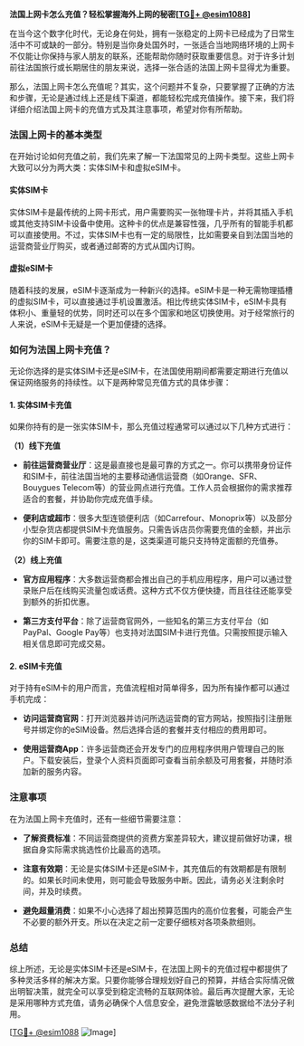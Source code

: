 **法国上网卡怎么充值？轻松掌握海外上网的秘密[[TG💪+ @esim1088](https://t.me/s/esim1088)]**

在当今这个数字化时代，无论身在何处，拥有一张稳定的上网卡已经成为了日常生活中不可或缺的一部分。特别是当你身处国外时，一张适合当地网络环境的上网卡不仅能让你保持与家人朋友的联系，还能帮助你随时获取重要信息。对于许多计划前往法国旅行或长期居住的朋友来说，选择一张合适的法国上网卡显得尤为重要。

那么，法国上网卡怎么充值呢？其实，这个问题并不复杂，只要掌握了正确的方法和步骤，无论是通过线上还是线下渠道，都能轻松完成充值操作。接下来，我们将详细介绍法国上网卡的充值方式及其注意事项，希望对你有所帮助。

### 法国上网卡的基本类型

在开始讨论如何充值之前，我们先来了解一下法国常见的上网卡类型。这些上网卡大致可以分为两大类：实体SIM卡和虚拟eSIM卡。

#### 实体SIM卡

实体SIM卡是最传统的上网卡形式，用户需要购买一张物理卡片，并将其插入手机或其他支持SIM卡设备中使用。这种卡的优点是兼容性强，几乎所有的智能手机都可以直接使用。不过，实体SIM卡也有一定的局限性，比如需要亲自到法国当地的运营商营业厅购买，或者通过邮寄的方式从国内订购。

#### 虚拟eSIM卡

随着科技的发展，eSIM卡逐渐成为一种新兴的选择。eSIM卡是一种无需物理插槽的虚拟SIM卡，可以直接通过手机设置激活。相比传统实体SIM卡，eSIM卡具有体积小、重量轻的优势，同时还可以在多个国家和地区切换使用。对于经常旅行的人来说，eSIM卡无疑是一个更加便捷的选择。

### 如何为法国上网卡充值？

无论你选择的是实体SIM卡还是eSIM卡，在法国使用期间都需要定期进行充值以保证网络服务的持续性。以下是两种常见充值方式的具体步骤：

#### 1. 实体SIM卡充值

如果你持有的是一张实体SIM卡，那么充值过程通常可以通过以下几种方式进行：

**（1）线下充值**

- **前往运营商营业厅**：这是最直接也是最可靠的方式之一。你可以携带身份证件和SIM卡，前往法国当地的主要移动通信运营商（如Orange、SFR、Bouygues Telecom等）的营业网点进行充值。工作人员会根据你的需求推荐适合的套餐，并协助你完成充值手续。
  
- **便利店或超市**：很多大型连锁便利店（如Carrefour、Monoprix等）以及部分小型杂货店都提供SIM卡充值服务。只需告诉店员你需要充值的金额，并出示你的SIM卡即可。需要注意的是，这类渠道可能只支持特定面额的充值券。

**（2）线上充值**

- **官方应用程序**：大多数运营商都会推出自己的手机应用程序，用户可以通过登录账户后在线购买流量包或话费。这种方式不仅方便快捷，而且往往还能享受到额外的折扣优惠。

- **第三方支付平台**：除了运营商官网外，一些知名的第三方支付平台（如PayPal、Google Pay等）也支持对法国SIM卡进行充值。只需按照提示输入相关信息即可完成交易。

#### 2. eSIM卡充值

对于持有eSIM卡的用户而言，充值流程相对简单得多，因为所有操作都可以通过手机完成：

- **访问运营商官网**：打开浏览器并访问所选运营商的官方网站，按照指引注册账号并绑定你的eSIM设备。然后选择合适的套餐并支付相应的费用即可。

- **使用运营商App**：许多运营商还会开发专门的应用程序供用户管理自己的账户。下载安装后，登录个人资料页面即可查看当前余额及可用套餐，并随时添加新的服务内容。

### 注意事项

在为法国上网卡充值时，还有一些细节需要注意：

- **了解资费标准**：不同运营商提供的资费方案差异较大，建议提前做好功课，根据自身实际需求挑选性价比最高的选项。
  
- **注意有效期**：无论是实体SIM卡还是eSIM卡，其充值后的有效期都是有限制的。如果长时间未使用，则可能会导致服务中断。因此，请务必关注剩余时间，并及时续费。

- **避免超量消费**：如果不小心选择了超出预算范围内的高价位套餐，可能会产生不必要的额外开支。所以在决定之前一定要仔细核对各项条款细则。

### 总结

综上所述，无论是实体SIM卡还是eSIM卡，在法国上网卡的充值过程中都提供了多种灵活多样的解决方案。只要你能够合理规划好自己的预算，并结合实际情况做出明智决策，就完全可以享受到稳定流畅的互联网体验。最后再次提醒大家，无论是采用哪种方式充值，请务必确保个人信息安全，避免泄露敏感数据给不法分子利用。

[[TG💪+ @esim1088](https://t.me/s/esim1088) ![Image](https://i.postimg.cc/4NQfJmqS/Snipaste-2025-05-13-00-14-12.png)]